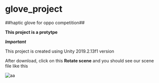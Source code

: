 # glove_project
##haptic glove for oppo competition##

**This project is a protytpe**

***Important***

This project is created using Unity 2019.2.13f1 version

After download, click on this **Rotate scene** and you should see our scene file like this

![aa](https://user-images.githubusercontent.com/45889437/79246355-cbaf6b80-7eab-11ea-9f29-9f89c1eda6d7.JPG)

